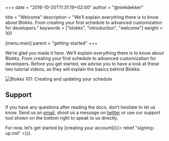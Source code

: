 +++
date            = "2016-10-20T11:31:19+02:00"
author          = "@niekdekker"

title           = "Welcome"
description     = "We’ll explain everything there is to know about Blokks. From creating your first schedule to advanced customization for developers."
keywords        = ["blokks", "introduction", "welcome"]
weight          = 101

[menu.main]
parent          = "getting-started"
+++

We’re glad you made it here. We’ll explain everything there is to know about Blokks. From creating your first schedule to advanced customization for developers. Before you get started, we advise you to have a look at these two tutorial videos, as they will explain the basics behind Blokks:

![Blokks 101: Creating and updating your schedule](video)

## Support
If you have any questions after reading the docs, don’t hesitate to let us know. Send us an [email](mailto:support@blokks.co), shoot us a message on [twitter](http://twitter.com/blokkshq) or use our support tool shown on the bottom right to speak to us directly.

For now, let’s get started by [creating your account]({{< relref "signing-up.md" >}}).